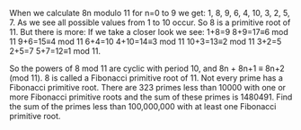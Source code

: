 

When we calculate 8n modulo 11 for n=0 to 9 we get: 1, 8, 9, 6, 4, 10, 3, 2, 5, 7.
As we see all possible values from 1 to 10 occur. So 8 is a primitive root of 11.
But there is more:
If we take a closer look we see:
1+8=9
8+9=17&#8801;6 mod 11
9+6=15&#8801;4 mod 11
6+4=10
4+10=14&#8801;3 mod 11
10+3=13&#8801;2 mod 11
3+2=5
2+5=7
5+7=12&#8801;1 mod 11.

So the powers of 8 mod 11 are cyclic with period 10, and 8n + 8n+1 &#8801; 8n+2 (mod 11).
8 is called a Fibonacci primitive root of 11.
Not every prime has a Fibonacci primitive root.
There are 323 primes less than 10000 with one or more Fibonacci primitive roots and the sum of these primes is 1480491.
Find the sum of the primes less than 100,000,000 with at least one Fibonacci primitive root.
